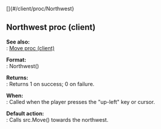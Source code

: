 []{#/client/proc/Northwest}    
## Northwest proc (client)    
**See also:**    
:   [Move proc (client)](/ref/client/proc/Move/Move.md)    
<!-- -->    
**Format:**    
:   Northwest()    
<!-- -->    
**Returns:**    
:   Returns 1 on success; 0 on failure.    
<!-- -->    
**When:**    
:   Called when the player presses the \"up-left\" key or cursor.    
<!-- -->    
**Default action:**    
:   Calls src.Move() towards the northwest.  